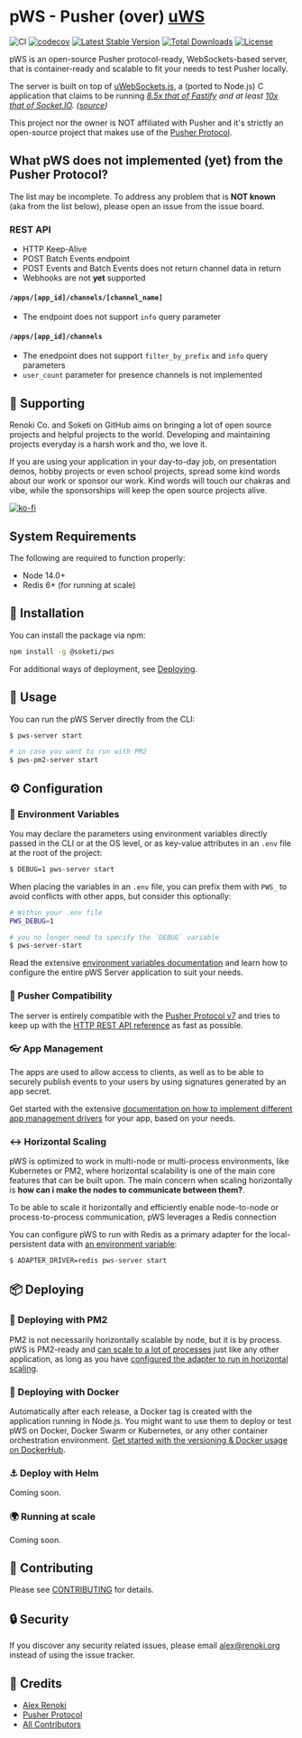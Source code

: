 pWS - Pusher (over) [uWS](https://github.com/uNetworking/uWebSockets.js)
========================================================================

![CI](https://github.com/soketi/pws/workflows/CI/badge.svg?branch=master)
[![codecov](https://codecov.io/gh/soketi/pws/branch/master/graph/badge.svg)](https://codecov.io/gh/soketi/pws/branch/master)
[![Latest Stable Version](https://img.shields.io/github/v/release/soketi/pws)](https://www.npmjs.com/package/@soketi/pws)
[![Total Downloads](https://img.shields.io/npm/dt/@soketi/pws)](https://www.npmjs.com/package/@soketi/pws)
[![License](https://img.shields.io/npm/l/@soketi/pws)](https://www.npmjs.com/package/@soketi/pws)

pWS is an open-source Pusher protocol-ready, WebSockets-based server, that is container-ready and scalable to fit your needs to test Pusher locally.

The server is built on top of [uWebSockets.js](https://github.com/uNetworking/uWebSockets.js), a (ported to Node.js) C application that claims to be running _[8.5x that of Fastify](https://alexhultman.medium.com/serving-100k-requests-second-from-a-fanless-raspberry-pi-4-over-ethernet-fdd2c2e05a1e) and at least [10x that of Socket.IO](https://medium.com/swlh/100k-secure-websockets-with-raspberry-pi-4-1ba5d2127a23). ([source](https://github.com/uNetworking/uWebSockets.js))_

This project nor the owner is NOT affiliated with Pusher and it's strictly an open-source project that makes use of the [Pusher Protocol](https://pusher.com/docs/channels/library_auth_reference/pusher-websockets-protocol).

## What pWS does not implemented (yet) from the Pusher Protocol?

The list may be incomplete. To address any problem that is **NOT known** (aka from the list below), please open an issue from the issue board.

### REST API

- HTTP Keep-Alive
- POST Batch Events endpoint
- POST Events and Batch Events does not return channel data in return
- Webhooks are not **yet** supported

#### `/apps/[app_id]/channels/[channel_name]`

- The endpoint does not support `info` query parameter

#### `/apps/[app_id]/channels`

- The enedpoint does not support `filter_by_prefix` and `info` query parameters
- `user_count` parameter for presence channels is not implemented

## 🤝 Supporting

Renoki Co. and Soketi on GitHub aims on bringing a lot of open source projects and helpful projects to the world. Developing and maintaining projects everyday is a harsh work and tho, we love it.

If you are using your application in your day-to-day job, on presentation demos, hobby projects or even school projects, spread some kind words about our work or sponsor our work. Kind words will touch our chakras and vibe, while the sponsorships will keep the open source projects alive.

[![ko-fi](https://www.ko-fi.com/img/githubbutton_sm.svg)](https://ko-fi.com/R6R42U8CL)

## System Requirements

The following are required to function properly:

- Node 14.0+
- Redis 6+ (for running at scale)

## 🚀 Installation

You can install the package via npm:

```bash
npm install -g @soketi/pws
```

For additional ways of deployment, see [Deploying](#-deploying).

## 🙌 Usage

You can run the pWS Server directly from the CLI:

```bash
$ pws-server start

# in case you want to run with PM2
$ pws-pm2-server start
```

## ⚙ Configuration

### 📀 Environment Variables

You may declare the parameters using environment variables directly passed in the CLI or at the OS level, or as key-value attributes in an `.env` file at the root of the project:

```bash
$ DEBUG=1 pws-server start
```

When placing the variables in an `.env` file, you can prefix them with `PWS_` to avoid conflicts with other apps, but consider this optionally:

```bash
# Within your .env file
PWS_DEBUG=1
```

```bash
# you no longer need to specify the `DEBUG` variable
$ pws-server-start
```

Read the extensive [environment variables documentation](docs/ENV.md) and learn how to configure the entire pWS Server application to suit your needs.

### 📡 Pusher Compatibility

The server is entirely compatible with the [Pusher Protocol v7](https://pusher.com/docs/channels/library_auth_reference/pusher-websockets-protocol#version-7-2017-11) and tries to keep up with the [HTTP REST API reference](https://pusher.com/docs/channels/library_auth_reference/rest-api/) as fast as possible.

### 👓 App Management

The apps are used to allow access to clients, as well as to be able to securely publish events to your users by using signatures generated by an app secret.

Get started with the extensive [documentation on how to implement different app management drivers](docs/APP_MANAGERS.md) for your app, based on your needs.

### ↔ Horizontal Scaling

pWS is optimized to work in multi-node or multi-process environments, like Kubernetes or PM2, where horizontal scalability is one of the main core features that can be built upon. The main concern when scaling horizontally is **how can i make the nodes to communicate between them?**.

To be able to scale it horizontally and efficiently enable node-to-node or process-to-process communication, pWS leverages a Redis connection

You can configure pWS to run with Redis as a primary adapter for the local-persistent data with [an environment variable](docs/ENV.md#adapters):

```bash
$ ADAPTER_DRIVER=redis pws-server start
```

## 📦 Deploying

### 🚢 Deploying with PM2

PM2 is not necessarily horizontally scalable by node, but it is by process. pWS is PM2-ready and [can scale to a lot of processes](docs/PM2.md) just like any other application, as long as you have [configured the adapter to run in horizontal scaling](#-horizontal-scaling).

### 🐳 Deploying with Docker

Automatically after each release, a Docker tag is created with the application running in Node.js. You might want to use them to deploy or test pWS on Docker, Docker Swarm or Kubernetes, or any other container orchestration environment. [Get started with the versioning & Docker usage on DockerHub](https://hub.docker.com/r/soketi/pws).

### ⚓ Deploy with Helm

Coming soon.

### 🌍 Running at scale

Coming soon.

## 🤝 Contributing

Please see [CONTRIBUTING](CONTRIBUTING.md) for details.

## 🔒  Security

If you discover any security related issues, please email alex@renoki.org instead of using the issue tracker.

## 🎉 Credits

- [Alex Renoki](https://github.com/rennokki)
- [Pusher Protocol](https://pusher.com/docs/channels/library_auth_reference/pusher-websockets-protocol)
- [All Contributors](../../contributors)
